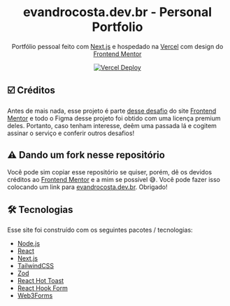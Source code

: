 <h1 align="center">
  evandrocosta.dev.br - Personal Portfolio
</h1>

<p align="center">
  Portfólio pessoal feito com <a href="https://nextjs.org/">Next.js</a> e hospedado na <a href="https://vercel.com">Vercel</a> com design do <a href="https://frontendmentor.io">Frontend Mentor </a>
</p>

<p align="center">
  <a href="https://app.netlify.com/sites/brittanychiang/deploys" target="_blank">
    <img src="https://therealsujitk-vercel-badge.vercel.app/?app=portfolio-gules-seven-46" alt="Vercel Deploy">
  </a>
</p>

## ☑️ Créditos

Antes de mais nada, esse projeto é parte [desse desafio](https://www.frontendmentor.io/challenges/singlepage-developer-portfolio-bBVj2ZPi-x) do site [Frontend Mentor](https://www.frontendmentor.io/home) e todo o Figma desse projeto foi obtido com uma licença premium deles. Portanto, caso tenham interesse, deêm uma passada lá e cogitem assinar o serviço e conferir outros desafios! 
  
## ⚠️ Dando um fork nesse repositório

Você pode sim copiar esse repositório se quiser, porém, dê os devidos créditos ao [Frontend Mentor](https://www.frontendmentor.io/home) e a mim se possível 😅. Você pode fazer isso colocando um link para [evandrocosta.dev.br](https://evandrocosta.dev.br). Obrigado!

## 🛠️ Tecnologias

Esse site foi construído com os seguintes pacotes / tecnologias:
- [Node.js](https://nodejs.org/)
- [React](https://react.dev/)
- [Next.js](https://www.nextjs.org)
- [TailwindCSS](https://tailwindcss.com/)
- [Zod](https://zod.dev/)
- [React Hot Toast](https://react-hot-toast.com/)
- [React Hook Form](https://react-hook-form.com/)
- [Web3Forms](https://web3forms.com/)
